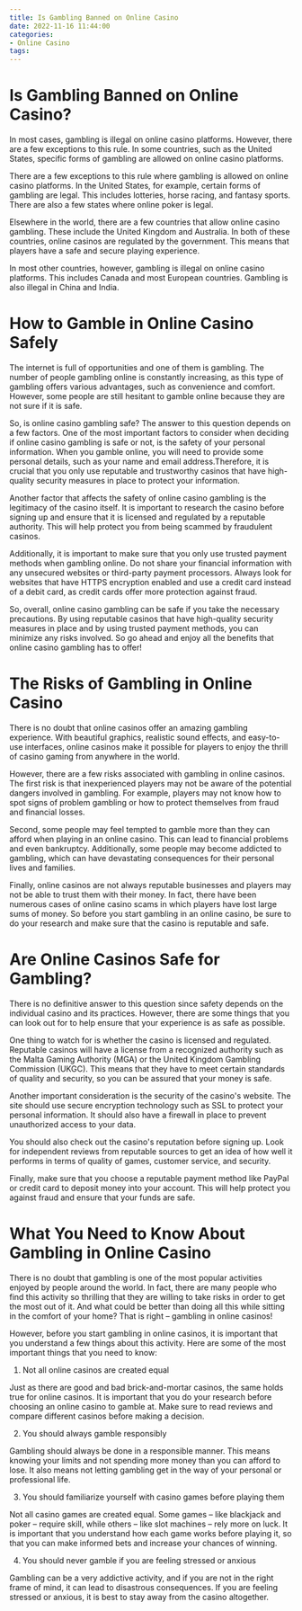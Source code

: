 ```yaml
---
title: Is Gambling Banned on Online Casino
date: 2022-11-16 11:44:00
categories:
- Online Casino
tags:
---
```



#  Is Gambling Banned on Online Casino?

In most cases, gambling is illegal on online casino platforms. However, there are a few exceptions to this rule. In some countries, such as the United States, specific forms of gambling are allowed on online casino platforms.

There are a few exceptions to this rule where gambling is allowed on online casino platforms. In the United States, for example, certain forms of gambling are legal. This includes lotteries, horse racing, and fantasy sports. There are also a few states where online poker is legal.

Elsewhere in the world, there are a few countries that allow online casino gambling. These include the United Kingdom and Australia. In both of these countries, online casinos are regulated by the government. This means that players have a safe and secure playing experience.

In most other countries, however, gambling is illegal on online casino platforms. This includes Canada and most European countries. Gambling is also illegal in China and India.

#  How to Gamble in Online Casino Safely

The internet is full of opportunities and one of them is gambling. The number of people gambling online is constantly increasing, as this type of gambling offers various advantages, such as convenience and comfort. However, some people are still hesitant to gamble online because they are not sure if it is safe.

So, is online casino gambling safe? The answer to this question depends on a few factors. One of the most important factors to consider when deciding if online casino gambling is safe or not, is the safety of your personal information. When you gamble online, you will need to provide some personal details, such as your name and email address.Therefore, it is crucial that you only use reputable and trustworthy casinos that have high-quality security measures in place to protect your information.

Another factor that affects the safety of online casino gambling is the legitimacy of the casino itself. It is important to research the casino before signing up and ensure that it is licensed and regulated by a reputable authority. This will help protect you from being scammed by fraudulent casinos.

Additionally, it is important to make sure that you only use trusted payment methods when gambling online. Do not share your financial information with any unsecured websites or third-party payment processors. Always look for websites that have HTTPS encryption enabled and use a credit card instead of a debit card, as credit cards offer more protection against fraud.

So, overall, online casino gambling can be safe if you take the necessary precautions. By using reputable casinos that have high-quality security measures in place and by using trusted payment methods, you can minimize any risks involved. So go ahead and enjoy all the benefits that online casino gambling has to offer!

#  The Risks of Gambling in Online Casino

There is no doubt that online casinos offer an amazing gambling experience. With beautiful graphics, realistic sound effects, and easy-to-use interfaces, online casinos make it possible for players to enjoy the thrill of casino gaming from anywhere in the world.

However, there are a few risks associated with gambling in online casinos. The first risk is that inexperienced players may not be aware of the potential dangers involved in gambling. For example, players may not know how to spot signs of problem gambling or how to protect themselves from fraud and financial losses.

Second, some people may feel tempted to gamble more than they can afford when playing in an online casino. This can lead to financial problems and even bankruptcy. Additionally, some people may become addicted to gambling, which can have devastating consequences for their personal lives and families.

Finally, online casinos are not always reputable businesses and players may not be able to trust them with their money. In fact, there have been numerous cases of online casino scams in which players have lost large sums of money. So before you start gambling in an online casino, be sure to do your research and make sure that the casino is reputable and safe.

#  Are Online Casinos Safe for Gambling?

There is no definitive answer to this question since safety depends on the individual casino and its practices. However, there are some things that you can look out for to help ensure that your experience is as safe as possible.

One thing to watch for is whether the casino is licensed and regulated. Reputable casinos will have a license from a recognized authority such as the Malta Gaming Authority (MGA) or the United Kingdom Gambling Commission (UKGC). This means that they have to meet certain standards of quality and security, so you can be assured that your money is safe.

Another important consideration is the security of the casino's website. The site should use secure encryption technology such as SSL to protect your personal information. It should also have a firewall in place to prevent unauthorized access to your data.

You should also check out the casino's reputation before signing up. Look for independent reviews from reputable sources to get an idea of how well it performs in terms of quality of games, customer service, and security.

Finally, make sure that you choose a reputable payment method like PayPal or credit card to deposit money into your account. This will help protect you against fraud and ensure that your funds are safe.

#  What You Need to Know About Gambling in Online Casino

There is no doubt that gambling is one of the most popular activities enjoyed by people around the world. In fact, there are many people who find this activity so thrilling that they are willing to take risks in order to get the most out of it. And what could be better than doing all this while sitting in the comfort of your home? That is right – gambling in online casinos!

However, before you start gambling in online casinos, it is important that you understand a few things about this activity. Here are some of the most important things that you need to know:

1) Not all online casinos are created equal

Just as there are good and bad brick-and-mortar casinos, the same holds true for online casinos. It is important that you do your research before choosing an online casino to gamble at. Make sure to read reviews and compare different casinos before making a decision.

2) You should always gamble responsibly

Gambling should always be done in a responsible manner. This means knowing your limits and not spending more money than you can afford to lose. It also means not letting gambling get in the way of your personal or professional life.

3) You should familiarize yourself with casino games before playing them

Not all casino games are created equal. Some games – like blackjack and poker – require skill, while others – like slot machines – rely more on luck. It is important that you understand how each game works before playing it, so that you can make informed bets and increase your chances of winning.

4) You should never gamble if you are feeling stressed or anxious


Gambling can be a very addictive activity, and if you are not in the right frame of mind, it can lead to disastrous consequences. If you are feeling stressed or anxious, it is best to stay away from the casino altogether.